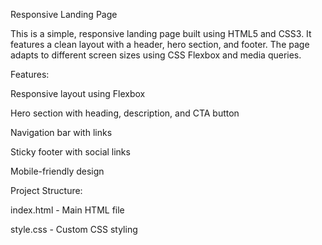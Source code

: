 Responsive Landing Page

This is a simple, responsive landing page built using HTML5 and CSS3. It features a clean layout with a header, hero section, and footer. The page adapts to different screen sizes using CSS Flexbox and media queries.

Features:

Responsive layout using Flexbox

Hero section with heading, description, and CTA button

Navigation bar with links

Sticky footer with social links

Mobile-friendly design

Project Structure:

index.html - Main HTML file

style.css - Custom CSS styling

